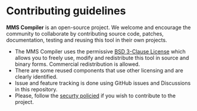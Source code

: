 # Contributing guidelines

**MMS Compiler** is an open-source project. We welcome and encourage the community to collaborate by contributing source code, patches, documentation, testing and reusing this tool in their own projects.

- The MMS Compiler uses the permissive [BSD 3-Clause License](/LICENSE) which allows you to freely use, modify and redistribute this tool in source and binary forms. Commercial redistribution is allowed.
- There are some reused components that use other licensing and are clearly identified.
- Issue and feature tracking is done using GitHub issues and Discussions in this repository.
- Please, follow the [securty policied](/SECURITY.md) if you wish to contribute to the project.
